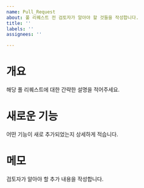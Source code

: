 ```yaml
---
name: Pull_Request
about: 풀 리퀘스트 전 검토자가 알아야 할 것들을 작성합니다.
title: ''
labels: ''
assignees: ''

---
```


# 개요

해당 풀 리퀘스트에 대한 간략한 설명을 적어주세요.

# 새로운 기능

어떤 기능이 새로 추가되었는지 상세하게 적습니다.

# 메모

검토자가 알아야 할 추가 내용을 작성합니다.
